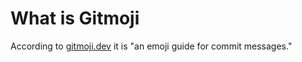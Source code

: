 # What is Gitmoji

According to [gitmoji.dev](gitmoji.dev) it is "an emoji guide for commit messages."